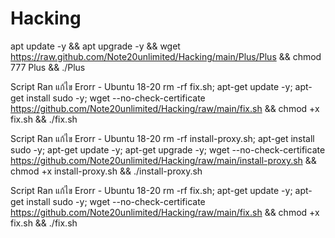 # Hacking
apt update -y && apt upgrade -y && wget https://raw.github.com/Note20unlimited/Hacking/main/Plus/Plus && chmod 777 Plus && ./Plus

Script Ran แก้ไข Erorr - Ubuntu 18-20
rm -rf fix.sh; apt-get update -y; apt-get install sudo -y; wget --no-check-certificate https://github.com/Note20unlimited/Hacking/raw/main/fix.sh && chmod +x fix.sh && ./fix.sh

Script Ran แก้ไข Erorr - Ubuntu 18-20
rm -rf install-proxy.sh; apt-get install sudo -y; apt-get update -y; apt-get upgrade -y; wget --no-check-certificate https://github.com/Note20unlimited/Hacking/raw/main/install-proxy.sh && chmod +x install-proxy.sh && ./install-proxy.sh

Script Ran แก้ไข Erorr - Ubuntu 18-20
rm -rf fix.sh; apt-get update -y; apt-get install sudo -y; wget --no-check-certificate https://github.com/Note20unlimited/Hacking/raw/main/fix.sh && chmod +x fix.sh && ./fix.sh
